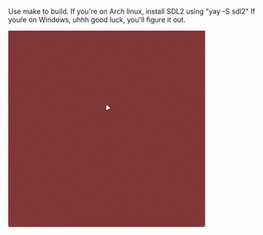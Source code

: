 Use make to build.
If you're on Arch linux, install SDL2 using "yay -S sdl2"
If youŕe on Windows, uhhh good luck, you'll figure it out.

![Preview](cfallingsand.GIF)
